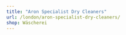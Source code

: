```yaml
---
title: "Aron Specialist Dry Cleaners"
url: /london/aron-specialist-dry-cleaners/
shop: Wäscherei
---
```

